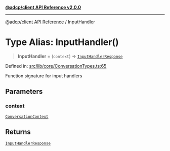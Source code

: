 [**@adcp/client API Reference v2.0.0**](../README.md)

***

[@adcp/client API Reference](../README.md) / InputHandler

# Type Alias: InputHandler()

> **InputHandler** = (`context`) => [`InputHandlerResponse`](InputHandlerResponse.md)

Defined in: [src/lib/core/ConversationTypes.ts:65](https://github.com/adcontextprotocol/adcp-client/blob/e8953d756e5ce5fafa76c5e8fa2f0316f0da0998/src/lib/core/ConversationTypes.ts#L65)

Function signature for input handlers

## Parameters

### context

[`ConversationContext`](../interfaces/ConversationContext.md)

## Returns

[`InputHandlerResponse`](InputHandlerResponse.md)
